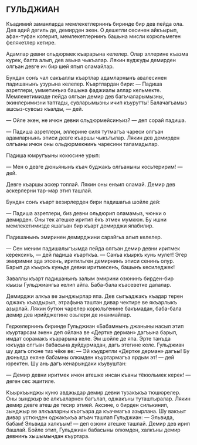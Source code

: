 ## ГУЛЬДЖИАН

Къадимий заманларда мемлекетлернинъ биринде бир дев пейда ола.
Дев адий дегиль де, демирден экен.
О дешетли сесинен айкъырып, афан-туфан котерип, мемлекетлернинъ башына мисли корюльмеген фелякетлер кетире.

Адамлар девни ольдюрмек къарарына келелер.
Олар эллерине къазма курек, балта алып, дев авына чыкъалар.
Лякин вуджуды демирден олгъан девге ич бир шей япып оламайлар.

Бундан сонъ чал сакъаллы къартлар адамларнынъ авалесинен падишанынъ узурына келелер.
Къартлардан бири:
— Падиша азретлери, умметинъиз башына фаджиалы аллар кельмекте.
Мемлекетимизде пейда олгъан демир дев багъчаларымызны, экинлеримизни таптады, сувларымызны ичип къурутты!
Балачагъамыз ашсыз-сувсыз къалды, — дей.

— Ойле экен, не ичюн девни ольдюрмейсинъиз? — деп сорай падиша.

— Падиша азретлери, эллерине силя тутмагъа чареси олгъан адамларнынъ эписи девге къаршы чыкътылар.
Лякин дев демирден олгъаны ичюн оны ольдюрмекнинъ чаресини тапамадылар.

Падиша юмругъыны кокюсине урып:

— Мен о девге дюньянынъ къач буджакъ олгьаныны косьтеририм! — дей.

Девге къаршы аскер топлай.
Лякин оны енъип оламай.
Демир дев аскерлерни тар-мар этип ташлай.

Бундан сонъ къарт везирлерден бири падишагьа шойле дей:

— Падиша азретлери, биз девни ольдюрип оламамыз, чюнки о демирден.
Оны тек атешке иритип ёкъ этмек мумкюн.
Бу ишни мемлекетимизде яшагьан бир къарт демирджи япабилир.

Падишанынъ эмиринен демирджини сарайгьа алып келелер.

— Сен меним падишалыгъымда пейда олгъан демир девни иритмек керексинъ, — дей падиша къарткъа.
— Санъа къыркъ кунь мулет!
Эгер эмиримни эда этсенъ, иритильген демирнинъ эписи сенинъ олур.
Барып да къыркъ куньде девни иритмесенъ, башынъ кесиледжек!

Заваллы къарт падишанынъ залым эмирини озюнинъ бирден-бир къызы Гульджиангьа келип айта.
Баба-бала къасеветке далалар.

Демирджи алкъа ве зынджырлар япа.
Дев сыгъаджакъ къадар терен оджакъ къаздырып, этрафына таштан дивар чектире ве якъарлыкъ азырлай.
Лякин бутюн чарелер корюльгенине бакъмадан, баба-бала демир дев ирийджегине озьлери де инанмайлар.

Геджелернинъ биринде Гульджиан «Бабамнынъ джаныны насыл этип къуртарсам экен» деп ойлана ве «Дертке дерман» дагъына барып, имдат сорамакъ къарарына келе.
Эм шойле де япа.
Эрте танъда юкъуда олгъан бабасына дуйдурмадан, дагъ этегине келе.
Гульджиан шу дагъ огюне тиз чёке ве:
— Эй къудретли «Дертке дерман» дагъы!
Бу дюньяда екяне бабамны олюмден къуртармагъа ярдым эт! — дей юректен.
Шу ань дагъ кенарындаки къувуштан:

— Демир девни иритмек ичюн атешке инсан къаны тёкюльмек керек! — деген сес эшитиле.

Къыркъынджы куню авджыдар демир девни тузакъкъа тюшюрелер.
Оны зынджыр ве алкъаларнен багълап, оджакъны туташтыралар.
Лякин демир девге атеш де тесир этмей.
Аксине, о бирден силькинип, зынджыр ве алкъаларны къогъара да къачмагъа азырлана.
Шу вакъыт дивар устюнден оджакъкъа агъач ташлап Гульджиан:
— Эльвида, бабам!
Эльвида халкъым! — деп озюни атешке ташлай.
Демир дев ирип башлай.
Бойле этип, Гульджиан бабасыны олюмден, халкъны демир девнинъ хышымындан къуртара.
